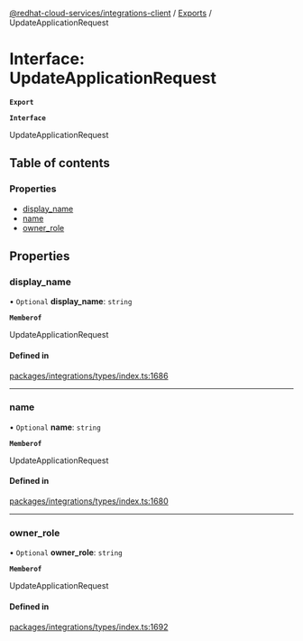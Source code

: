 [@redhat-cloud-services/integrations-client](../README.md) / [Exports](../modules.md) / UpdateApplicationRequest

# Interface: UpdateApplicationRequest

**`Export`**

**`Interface`**

UpdateApplicationRequest

## Table of contents

### Properties

- [display\_name](UpdateApplicationRequest.md#display_name)
- [name](UpdateApplicationRequest.md#name)
- [owner\_role](UpdateApplicationRequest.md#owner_role)

## Properties

### display\_name

• `Optional` **display\_name**: `string`

**`Memberof`**

UpdateApplicationRequest

#### Defined in

[packages/integrations/types/index.ts:1686](https://github.com/mkholjuraev/javascript-clients/blob/master/packages/integrations/types/index.ts#L1686)

___

### name

• `Optional` **name**: `string`

**`Memberof`**

UpdateApplicationRequest

#### Defined in

[packages/integrations/types/index.ts:1680](https://github.com/mkholjuraev/javascript-clients/blob/master/packages/integrations/types/index.ts#L1680)

___

### owner\_role

• `Optional` **owner\_role**: `string`

**`Memberof`**

UpdateApplicationRequest

#### Defined in

[packages/integrations/types/index.ts:1692](https://github.com/mkholjuraev/javascript-clients/blob/master/packages/integrations/types/index.ts#L1692)
